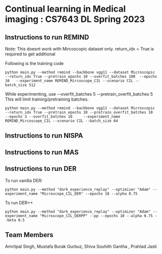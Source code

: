 # Continual learning in Medical imaging : CS7643 DL Spring 2023 


## Instructions to run REMIND

Note: This doesnt work with Mircoscopic dataset only.
return_idx = True is required to get additional 

Following is the training code
```console
python main.py --method remind --backbone vgg11 --dataset Microscopic  --return_idx True --pretrain_epochs 10 --overfit_batches 100  --epochs 10   --experiment_name REMIND_Mircoscope_CIL --scenario CIL --batch_size 512
```

While experimenting, use --overfit_batches 5 --pretrain_overfit_batches 5  This will limit training/pretraining batches.
```console
python main.py --method remind --backbone vgg11 --dataset Microscopic  --return_idx True --pretrain_epochs 10 --pretrain_overfit_batches 10  --epochs 3 --overfit_batches 10     --experiment_name REMIND_Mircoscope_CIL --scenario CIL --batch_size 64
```

## Instructions to run NISPA

## Instructions to run MAS

## Instructions to run DER

To run vanilla DER:

```console
python main.py --method "dark_experience_replay" --optimizer "Adam" --experiment_name "Microscope_CIL_DER" --epochs 10 --alpha 0.75
```

To run DER++

```console
python main.py --method "dark_experience_replay" --optimizer "Adam" --experiment_name "Microscope_CIL_DERPP" --pp --epochs 10 --alpha 0.75 --beta 0.5
```

## Team Members
Amritpal Singh, Mustafa Burak Gurbuz, Shiva Souhith Gantha , Prahlad Jasti 
